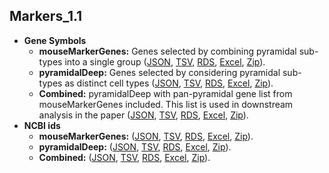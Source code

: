 ## Markers_1.1

* **Gene Symbols**
    - **mouseMarkerGenes:** Genes selected by combining pyramidal sub-types into a single group ([JSON](https://raw.githubusercontent.com/oganm/neuroExpressoAnalysis/master/analysis/01.SelectGenes/Markers_1.1/markerGenes.json), [TSV](markerGeneTSVs), [RDS](https://raw.githubusercontent.com/oganm/neuroExpressoAnalysis/master/analysis/01.SelectGenes/Markers_1.1/mouseMarkerGenes.rds), [Excel](https://raw.githubusercontent.com/oganm/neuroExpressoAnalysis/master/analysis/01.SelectGenes/Markers_1.1/markerGenes.xls), [Zip](https://raw.githubusercontent.com/oganm/neuroExpressoAnalysis/master/analysis/01.SelectGenes/Markers_1.1/markerGenes.zip)). 
    - **pyramidalDeep:**  Genes selected by considering pyramidal sub-types as distinct cell types ([JSON](https://raw.githubusercontent.com/oganm/neuroExpressoAnalysis/master/analysis/01.SelectGenes/Markers_1.1/markerGenesPyraDeep.json), [TSV](markerGeneTSVsPyraDeep), [RDS](https://raw.githubusercontent.com/oganm/neuroExpressoAnalysis/master/analysis/01.SelectGenes/Markers_1.1/mouseMarkerGenesPyramidalDeep.rds), [Excel](https://raw.githubusercontent.com/oganm/neuroExpressoAnalysis/master/analysis/01.SelectGenes/Markers_1.1/markerGenesPyraDeep.xls), [Zip](https://raw.githubusercontent.com/oganm/neuroExpressoAnalysis/master/analysis/01.SelectGenes/Markers_1.1/markerGenesPyraDeep.zip)). 
    - **Combined:**  pyramidalDeep with pan-pyramidal gene list from mouseMarkerGenes included. This list is used in downstream analysis in the paper ([JSON](https://raw.githubusercontent.com/oganm/neuroExpressoAnalysis/master/analysis/01.SelectGenes/Markers_1.1/markerGenesCombined.json), [TSV](markerGeneTSVsCombined), [RDS](https://raw.githubusercontent.com/oganm/neuroExpressoAnalysis/master/analysis/01.SelectGenes/Markers_1.1/mouseMarkerGenesCombined.rds), [Excel](https://raw.githubusercontent.com/oganm/neuroExpressoAnalysis/master/analysis/01.SelectGenes/Markers_1.1/markerGenesCombined.xls), [Zip](https://raw.githubusercontent.com/oganm/neuroExpressoAnalysis/master/analysis/01.SelectGenes/Markers_1.1/markerGenesCombined.zip)). 
* **NCBI ids**
    - **mouseMarkerGenes:** ([JSON](https://raw.githubusercontent.com/oganm/neuroExpressoAnalysis/master/analysis/01.SelectGenes/Markers_1.1/markerGenesNCBI.json), [TSV](markerGeneTSVsNCBI), [RDS](https://raw.githubusercontent.com/oganm/neuroExpressoAnalysis/master/analysis/01.SelectGenes/Markers_1.1/mouseMarkerGenesNCBI.rds), [Excel](https://raw.githubusercontent.com/oganm/neuroExpressoAnalysis/master/analysis/01.SelectGenes/Markers_1.1/markerGenesNCBI.xls), [Zip](https://raw.githubusercontent.com/oganm/neuroExpressoAnalysis/master/analysis/01.SelectGenes/Markers_1.1/markerGenesNCBI.zip)). 
    - **pyramidalDeep:** ([JSON](https://raw.githubusercontent.com/oganm/neuroExpressoAnalysis/master/analysis/01.SelectGenes/Markers_1.1/markerGenesPyraDeepNCBI.json), [TSV](markerGeneTSVsPyraDeepNCBI), [RDS](https://raw.githubusercontent.com/oganm/neuroExpressoAnalysis/master/analysis/01.SelectGenes/Markers_1.1/mouseMarkerGenesPyramidalDeepNCBI.rds), [Excel](https://raw.githubusercontent.com/oganm/neuroExpressoAnalysis/master/analysis/01.SelectGenes/Markers_1.1/markerGenesPyraDeepNCBI.xls), [Zip](https://raw.githubusercontent.com/oganm/neuroExpressoAnalysis/master/analysis/01.SelectGenes/Markers_1.1/markerGenesPyraDeepNCBI.zip)). 
    - **Combined:** ([JSON](https://raw.githubusercontent.com/oganm/neuroExpressoAnalysis/master/analysis/01.SelectGenes/Markers_1.1/markerGenesCombinedNCBI.json), [TSV](markerGeneTSVsCombinedNCBI), [RDS](https://raw.githubusercontent.com/oganm/neuroExpressoAnalysis/master/analysis/01.SelectGenes/Markers_1.1/mouseMarkerGenesCombinedNCBI.rds), [Excel](https://raw.githubusercontent.com/oganm/neuroExpressoAnalysis/master/analysis/01.SelectGenes/Markers_1.1/markerGenesCombinedNCBI.xls), [Zip](https://raw.githubusercontent.com/oganm/neuroExpressoAnalysis/master/analysis/01.SelectGenes/Markers_1.1/markerGenesCombinedNCBI.zip)). 
